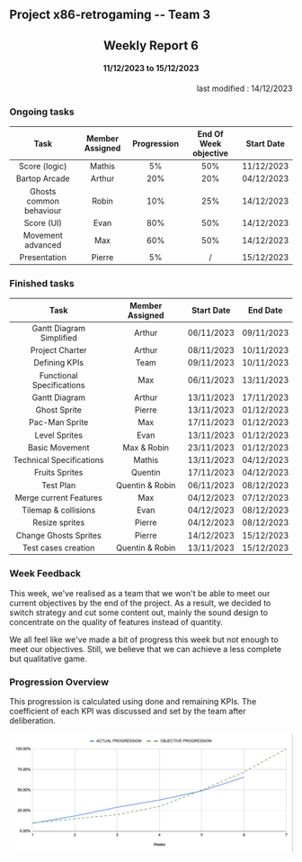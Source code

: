 Project x86-retrogaming -- Team 3
---

<h2 align="center">Weekly Report 6</h2>

<h4 align="center">11/12/2023 to 15/12/2023</h4>

<p align="right">last modified : 14/12/2023</p>

### Ongoing tasks

<div align="center">

|           Task            |   Member Assigned   |   Progression   |   End Of Week objective   |   Start Date  |
|:-------------------------:|:-------------------:|:---------------:|:-------------------------:|:-------------:|
|Score (logic)              |Mathis               |5%               |50%                        |11/12/2023     |
|Bartop Arcade              |Arthur               |20%              |20%                        |04/12/2023     |
|Ghosts common behaviour    |Robin                |10%              |25%                        |14/12/2023     |
|Score (UI)                 |Evan                 |80%              |50%                        |14/12/2023     |
|Movement advanced          |Max                  |60%              |50%                        |14/12/2023     |
|Presentation               |Pierre               |5%               |/                          |15/12/2023     |

</div>

### Finished tasks

<div align="center">

|           Task            |   Member Assigned     |  Start Date   |   End Date  |
|:-------------------------:|:---------------------:|:-------------:|:-----------:|
|Gantt Diagram Simplified   |Arthur                 |06/11/2023     |09/11/2023   |
|Project Charter            |Arthur                 |08/11/2023     |10/11/2023   |
|Defining KPIs              |Team                   |09/11/2023     |10/11/2023   |
|Functional Specifications  |Max                    |06/11/2023     |13/11/2023   |
|Gantt Diagram              |Arthur                 |13/11/2023     |17/11/2023   |
|Ghost Sprite               |Pierre                 |13/11/2023     |01/12/2023   |
|Pac-Man Sprite             |Max                    |17/11/2023     |01/12/2023   |
|Level Sprites              |Evan                   |13/11/2023     |01/12/2023   |
|Basic Movement             |Max & Robin            |23/11/2023     |01/12/2023   |
|Technical Specifications   |Mathis                 |13/11/2023     |04/12/2023   |
|Fruits Sprites             |Quentin                |17/11/2023     |04/12/2023   |
|Test Plan                  |Quentin & Robin        |06/11/2023     |08/12/2023   |
|Merge current Features     |Max                    |04/12/2023     |07/12/2023   |
|Tilemap & collisions       |Evan                   |04/12/2023     |08/12/2023   |
|Resize sprites             |Pierre                 |04/12/2023     |08/12/2023   |
|Change Ghosts Sprites      |Pierre                 |14/12/2023     |15/12/2023   |
|Test cases creation        |Quentin & Robin        |13/11/2023     |15/12/2023   |


</div>

### Week Feedback

This week, we've realised as a team that we won't be able to meet our current objectives by the end of the project. As a result, we decided to switch strategy and cut some content out, mainly the sound design to concentrate on the quality of features instead of quantity.

We all feel like we've made a bit of progress this week but not enough to meet our objectives. Still, we believe that we can achieve a less complete but qualitative game.

### Progression Overview

This progression is calculated using done and remaining KPIs. The coefficient of each KPI was discussed and set by the team after deliberation.

<div align="center">

![Progression](../pictures/weeklyReport/progressionWeek6.png)

</div>